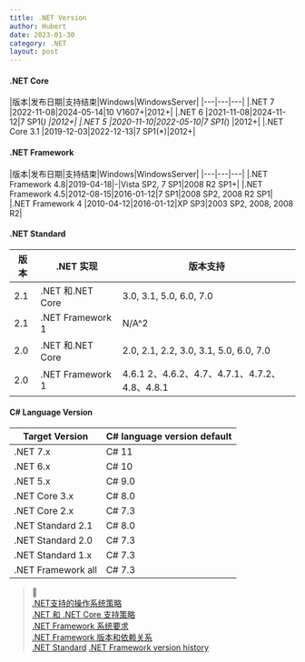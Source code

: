 ```yaml
---
title: .NET Version
author: Hubert
date: 2023-01-30
category: .NET
layout: post
---
```


#### .NET Core

|版本|发布日期|支持结束|Windows|WindowsServer|
|---|---|---|
|.NET 7 |2022-11-08|2024-05-14|10 V1607+|2012+|
|.NET 6 |2021-11-08|2024-11-12|7 SP1(*) |2012+|
|.NET 5 |2020-11-10|2022-05-10|7 SP1(*) |2012+|
|.NET Core 3.1 |2019-12-03|2022-12-13|7 SP1(*)|2012+|

#### .NET Framework

|版本|发布日期|支持结束|Windows|WindowsServer|
|---|---|---|
|.NET Framework 4.8|2019-04-18|-|Vista SP2, 7 SP1|2008 R2 SP1+|
|.NET Framework 4.5|2012-08-15|2016-01-12|7 SP1|2008 SP2, 2008 R2 SP1|
|.NET Framework 4  |2010-04-12|2016-01-12|XP SP3|2003 SP2, 2008, 2008 R2|

#### .NET Standard

|版本|.NET 实现|版本支持|
|---|---|---|
|2.1|.NET 和.NET Core|3.0, 3.1, 5.0, 6.0, 7.0|
|2.1|.NET Framework 1|N/A^2|
|2.0|.NET 和.NET Core|2.0, 2.1, 2.2, 3.0, 3.1, 5.0, 6.0, 7.0|
|2.0|.NET Framework 1|4.6.1 2、4.6.2、4.7、4.7.1、4.7.2、4.8、4.8.1|

#### C# Language Version

|Target Version|C# language version default|
|---|---|
|.NET 7.x|C# 11|
|.NET 6.x|C# 10|
|.NET 5.x|C# 9.0|
|.NET Core 3.x|C# 8.0|
|.NET Core 2.x|C# 7.3|
|.NET Standard 2.1|C# 8.0|
|.NET Standard 2.0|C# 7.3|
|.NET Standard 1.x|C# 7.3|
|.NET Framework all|C# 7.3|

> :link: \
> [.NET支持的操作系统策略](https://github.com/dotnet/core/blob/main/os-lifecycle-policy.md?WT.mc_id=dotnet-35129-website) \
> [.NET 和 .NET Core 支持策略](https://dotnet.microsoft.com/zh-cn/platform/support/policy/dotnet-core) \
> [.NET Framework 系统要求](https://learn.microsoft.com/zh-cn/dotnet/framework/get-started/system-requirements) \
> [.NET Framework 版本和依赖关系](https://learn.microsoft.com/zh-cn/dotnet/framework/migration-guide/versions-and-dependencies) \
> [.NET Standard](https://learn.microsoft.com/zh-cn/dotnet/standard/net-standard?tabs=net-standard-2-0)
>[.NET Framework version history](https://en.wikipedia.org/wiki/.NET_Framework_version_history#Overview)
